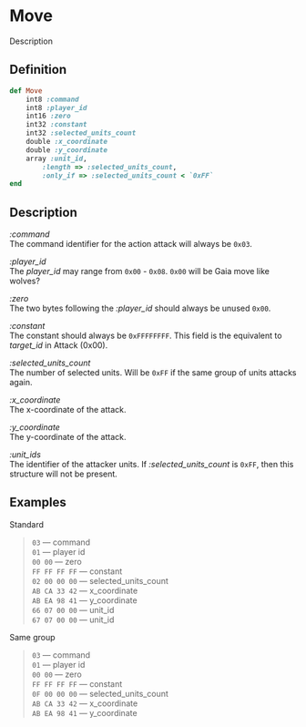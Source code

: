 # Move

Description

## Definition

```ruby
def Move
	int8 :command
	int8 :player_id
	int16 :zero
	int32 :constant
	int32 :selected_units_count
	double :x_coordinate
	double :y_coordinate
	array :unit_id, 
		:length => :selected_units_count, 
 		:only_if => :selected_units_count < `0xFF`
end
```

## Description

*:command*  
The command identifier for the action attack will always be `0x03`.

*:player_id*  
The *player_id* may range from `0x00` - `0x08`.
`0x00` will be Gaia move like wolves?

*:zero*  
The two bytes following the *:player_id* should always be unused `0x00`.

*:constant*  
The constant should always be `0xFFFFFFFF`. This field is the equivalent to *target_id* in Attack (0x00).

*:selected_units_count*  
The number of selected units. Will be `0xFF` if the same group of units attacks again.  

*:x_coordinate*  
The x-coordinate of the attack.

*:y_coordinate*  
The y-coordinate of the attack.

*:unit_ids*  
The identifier of the attacker units. If *:selected_units_count* is `0xFF`, then this structure will not be present.

## Examples

Standard

>`03` &mdash; command  
>`01` &mdash; player id  
>`00 00` &mdash; zero  
>`FF FF FF FF` &mdash; constant    
>`02 00 00 00` &mdash; selected_units_count  
>`AB CA 33 42` &mdash; x_coordinate  
>`AB EA 98 41` &mdash; y_coordinate  
>`66 07 00 00` &mdash; unit_id  
>`67 07 00 00` &mdash; unit_id

Same group

>`03` &mdash; command  
>`01` &mdash; player id  
>`00 00` &mdash; zero  
>`FF FF FF FF` &mdash; constant    
>`0F 00 00 00` &mdash; selected_units_count  
>`AB CA 33 42` &mdash; x_coordinate  
>`AB EA 98 41` &mdash; y_coordinate
